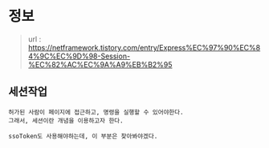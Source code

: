 # 정보
> url : https://netframework.tistory.com/entry/Express%EC%97%90%EC%84%9C%EC%9D%98-Session-%EC%82%AC%EC%9A%A9%EB%B2%95 <br/>

## 세션작업

```
허가된 사람이 페이지에 접근하고, 명령을 실행할 수 있어야한다.
그래서, 세션이란 개념을 이용하고자 한다.

ssoToken도 사용해야하는데, 이 부분은 찾아봐야겠다.
```

